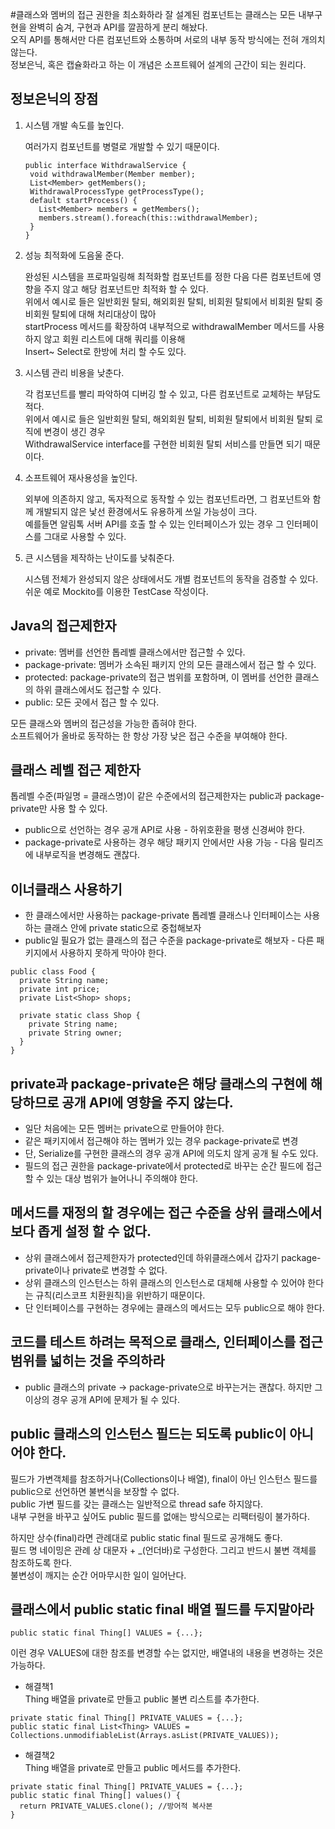 #클래스와 멤버의 접근 권한을 최소화하라
잘 설계된 컴포넌트는 클래스는 모든 내부구현을 완벽히 숨겨, 구현과 API를 깔끔하게 분리 해놨다.  
오직 API를 통해서만 다른 컴포넌트와 소통하며 서로의 내부 동작 방식에는 전혀 개의치 않는다.  
정보은닉, 혹은 캡슐화라고 하는 이 개념은 소프트웨어 설계의 근간이 되는 원리다.  

## 정보은닉의 장점
1) 시스템 개발 속도를 높인다.  
    
    여러가지 컴포넌트를 병렬로 개발할 수 있기 때문이다.
    ~~~
   public interface WithdrawalService {
     void withdrawalMember(Member member);
     List<Member> getMembers();
     WithdrawalProcessType getProcessType(); 
     default startProcess() {
       List<Member> members = getMembers();
       members.stream().foreach(this::withdrawalMember);
     }
   }
   ~~~

2) 성능 최적화에 도음울 준다.
    
    완성된 시스템을 프로파일링해 최적화할 컴포넌트를 정한 다음 다른 컴포넌트에 영향을 주지 않고 해당 컴포넌트만 최적화 할 수 있다.    
    위에서 예시로 들은 일반회원 탈되, 해외회원 탈퇴, 비회원 탈퇴에서 비회원 탈퇴 중 비회원 탈퇴에 대해 처리대상이 많아   
    startProcess 메서드를 확장하여 내부적으로 withdrawalMember 메서드를 사용하지 않고 회원 리스트에 대해 쿼리를 이용해   
    Insert~ Select로 한방에 처리 할 수도 있다.
    
3) 시스템 관리 비용을 낮춘다.

    각 컴포넌트를 빨리 파악하여 디버깅 할 수 있고, 다른 컴포넌트로 교체하는 부담도 적다.  
    위에서 예시로 들은 일반회원 탈되, 해외회원 탈퇴, 비회원 탈퇴에서 비회원 탈퇴 로직에 변경이 생긴 경우  
    WithdrawalService interface를 구현한 비회원 탈퇴 서비스를 만들면 되기 때문이다.

4) 소프트웨어 재사용성을 높인다.

    외부에 의존하지 않고, 독자적으로 동작할 수 있는 컴포넌트라면, 그 컴포넌트와 함께 개발되지 않은 낯선 환경에서도 유용하게 쓰일 가능성이 크다.  
    예를들면 알림톡 서버 API를 호출 할 수 있는 인터페이스가 있는 경우 그 인터페이스를 그대로 사용할 수 있다.
    
5) 큰 시스템을 제작하는 난이도를 낮춰준다.

    시스템 전체가 완성되지 않은 상태에서도 개별 컴포넌트의 동작을 검증할 수 있다.
    쉬운 예로 Mockito를 이용한 TestCase 작성이다.
    
## Java의 접근제한자
- private: 멤버를 선언한 톱레벨 클래스에서만 접근할 수 있다.
- package-private: 멤버가 소속된 패키지 안의 모든 클래스에서 접근 할 수 있다.
- protected: package-private의 접근 범위를 포함하며, 이 멤버를 선언한 클래스의 하위 클래스에서도 접근할 수 있다.
- public: 모든 곳에서 접근 할 수 있다.

모든 클래스와 멤버의 접근성을 가능한 좁혀야 한다.  
소프트웨어가 올바로 동작하는 한 항상 가장 낮은 접근 수준을 부여해야 한다.

## 클래스 레벨 접근 제한자
톱레벨 수준(파일명 = 클래스명)이 같은 수준에서의 접근제한자는 public과 package-private만 사용 할 수 있다.
  
- public으로 선언하는 경우 공개 API로 사용 - 하위호환을 평생 신경써야 한다.
- package-private로 사용하는 경우 해당 패키지 안에서만 사용 가능 - 다음 릴리즈에 내부로직을 변경해도 괜찮다.

## 이너클래스 사용하기

- 한 클래스에서만 사용하는 package-private 톱레벨 클래스나 인터페이스는 사용하는 클래스 안에 private static으로 중첩해보자
- public일 필요가 없는 클래스의 접근 수준을 package-private로 해보자 - 다른 패키지에서 사용하지 못하게 막아야 한다.

~~~
public class Food {
  private String name;
  private int price;
  private List<Shop> shops;

  private static class Shop {
    private String name;
    private String owner;
  }
}
~~~

## private과 package-private은 해당 클래스의 구현에 해당하므로 공개 API에 영향을 주지 않는다.
- 일단 처음에는 모든 멤버는 private으로 만들어야 한다.
- 같은 패키지에서 접근해야 하는 멤버가 있는 경우 package-private로 변경
- 단, Serialize를 구현한 클래스의 경우 공개 API에 의도치 않게 공개 될 수도 있다.
- 필드의 접근 권한을 package-private에서 protected로 바꾸는 순간 필드에 접근 할 수 있는 대상 범위가 늘어나니 주의해야 한다.

## 메서드를 재정의 할 경우에는 접근 수준을 상위 클래스에서보다 좁게 설정 할 수 없다.
- 상위 클래스에서 접근제한자가 protected인데 하위클래스에서 갑자기 package-private이나 private로 변경할 수 없다.
- 상위 클래스의 인스턴스는 하위 클래스의 인스턴스로 대체해 사용할 수 있어야 한다는 규칙(리스코프 치환원칙)을 위반하기 때문이다.
- 단 인터페이스를 구현하는 경우에는 클래스의 메서드는 모두 public으로 해야 한다.

## 코드를 테스트 하려는 목적으로 클래스, 인터페이스를 접근 범위를 넓히는 것을 주의하라
- public 클래스의 private -> package-private으로 바꾸는거는 괜찮다. 하지만 그이상의 경우 공개 API에 문제가 될 수 있다.

## public 클래스의 인스턴스 필드는 되도록 public이 아니어야 한다.

필드가 가변객체를 참조하거나(Collections이나 배열), final이 아닌 인스턴스 필드를 public으로 선언하면 불변식을 보장할 수 없다.  
public 가변 필드를 갖는 클래스는 일반적으로 thread safe 하지않다.  
내부 구현을 바꾸고 싶어도 public 필드를 없애는 방식으로는 리팩터링이 불가하다.
   
하지만 상수(final)라면 관례대로 public static final 필드로 공개해도 좋다.  
필드 명 네이밍은 관례 상 대문자 + _(언더바)로 구성한다. 그리고 반드시 불변 객체를 참조하도록 한다.  
불변성이 깨지는 순간 어마무시한 일이 일어난다.  

## 클래스에서 public static final 배열 필드를 두지말아라
~~~
public static final Thing[] VALUES = {...};
~~~
이런 경우 VALUES에 대한 참조를 변경할 수는 없지만, 배열내의 내용을 변경하는 것은 가능하다.
- 해결책1  
Thing 배열을 private로 만들고 public 불변 리스트를 추가한다.
~~~
private static final Thing[] PRIVATE_VALUES = {...};
public static final List<Thing> VALUES = Collections.unmodifiableList(Arrays.asList(PRIVATE_VALUES));
~~~
- 해결책2  
Thing 배열을 private로 만들고 public 메서드를 추가한다.
~~~
private static final Thing[] PRIVATE_VALUES = {...};
public static final Thing[] values() {
  return PRIVATE_VALUES.clone(); //방어적 복사본
}
~~~

